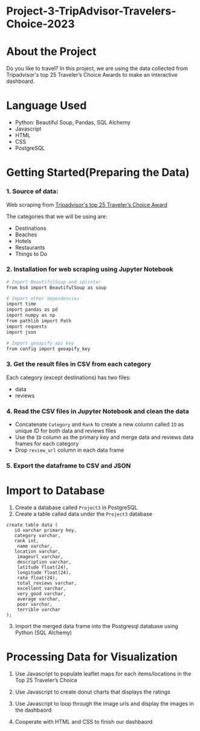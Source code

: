 # Project-3-TripAdvisor-Travelers-Choice-2023
# About the Project

Do you like to travel? In this project, we are using the data collected from Tripadvisor's top 25 Traveler’s Choice Awards to make an interactive dashboard.

# Language Used
* Python: Beautiful Soup, Pandas, SQL Alchemy
* Javascript
* HTML
* CSS
* PostgreSQL


# Getting Started(Preparing the Data)

### 1. Source of data:

Web scraping from [Tripadvisor's top 25 Traveler’s Choice Award ]( https://www.tripadvisor.com/TravelersChoice)

The categories that we will be using are:
* Destinations
* Beaches
* Hotels
* Restaurants
* Things to Do

### 2. Installation for web scraping using Jupyter Notebook
```bash
# Import BeautifulSoup and splinter
from bs4 import BeautifulSoup as soup

# Import other dependencies
import time
import pandas as pd
import numpy as np
from pathlib import Path
import requests
import json

# Import geoapify api key
from config import geoapify_key
```

### 3. Get the result files in CSV from each category
Each category (except destinations) has two files: 

* data
* reviews
### 4. Read the CSV files in Jupyter Notebook and clean the data

* Concatenate `Category` and `Rank` to create a new column called `ID` as unique ID for both data and reviews files
* Use the `ID` column as the primary key and merge data and reviews data frames for each category
* Drop `review_url` column in each data frame

### 5. Export the dataframe to CSV and JSON


# Import to Database
1. Create a database called `Project3` in PostgreSQL
2. Create a table called data under the `Project3` database
```
create table data (
   id varchar primary key,
   category varchar,
   rank int,
    name varchar,
   location varchar,
    imageurl varchar,
    description varchar,
    latitude float(24),
    longitude float(24),
    rate float(24),
    total_reviews varchar,
    excellent varchar,
    very_good varchar,
    average varchar,
    poor varchar,
    terrible varchar
);
```

3. Import the merged data frame into the Postgresql database using Python (SQL Alchemy)



# Processing Data for Visualization

1. Use Javascript to populate leaflet maps for each items/locations in the Top 25 Traveler’s Choice

2. Use Javascript to create donut charts that displays the ratings

3. Use Javascript to loop through the image urls and display the images in the dashbaord

4. Cooperate with HTML and CSS to finish our dashbaord
